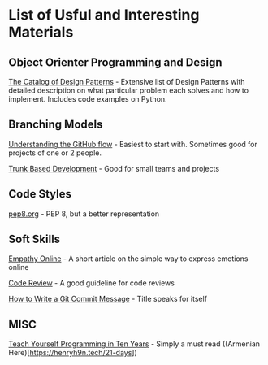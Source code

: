 # List of Usful and Interesting Materials

## Object Orienter Programming and Design
[The Catalog of Design Patterns](https://refactoring.guru/design-patterns/catalog) - Extensive list of Design Patterns with detailed description on what particular problem each solves and how to implement. Includes code examples on Python.

## Branching Models
[Understanding the GitHub flow](https://guides.github.com/introduction/flow/) - Easiest to start with. Sometimes good for projects of one or 2 people.

[Trunk Based Development](https://trunkbaseddevelopment.com/) - Good for small teams and projects


## Code Styles
[pep8.org](https://pep8.org/) - PEP 8, but a better representation

## Soft Skills

[Empathy Online](https://thoughtbot.com/blog/empathy-online) - A short article on the simple way to express emotions online

[Code Review](https://github.com/thoughtbot/guides/tree/main/code-review) - A good guideline for code reviews

[How to Write a Git Commit Message](https://chris.beams.io/posts/git-commit/) - Title speaks for itself


## MISC
[Teach Yourself Programming in Ten Years](https://norvig.com/21-days.html) - Simply a must read ((Armenian Here)[https://henryh9n.tech/21-days])

